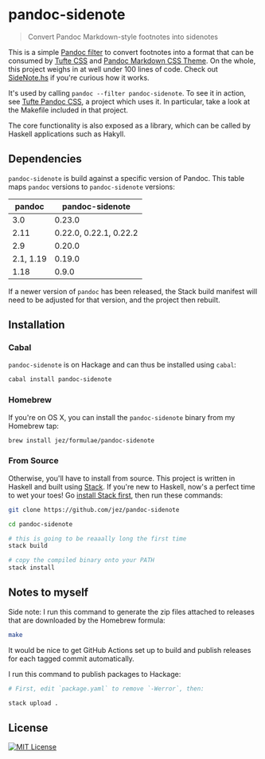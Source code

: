 # pandoc-sidenote

> Convert Pandoc Markdown-style footnotes into sidenotes

This is a simple [Pandoc filter] to convert footnotes into a format that can be
consumed by [Tufte CSS] and [Pandoc Markdown CSS Theme]. On the whole, this
project weighs in at well under 100 lines of code. Check out
[SideNote.hs](src/Text/Pandoc/SideNote.hs) if you're curious how it works.

It's used by calling `pandoc --filter pandoc-sidenote`. To see it in action, see
[Tufte Pandoc CSS], a project which uses it. In particular, take a look at the
Makefile included in that project.

The core functionality is also exposed as a library, which can be called by Haskell
applications such as Hakyll.

## Dependencies

`pandoc-sidenote` is build against a specific version of Pandoc. This table maps
`pandoc` versions to `pandoc-sidenote` versions:

| pandoc    | pandoc-sidenote         |
| ------    | ---------------         |
| 3.0      | 0.23.0  |
| 2.11      | 0.22.0, 0.22.1, 0.22.2  |
| 2.9       | 0.20.0                  |
| 2.1, 1.19 | 0.19.0                  |
| 1.18      | 0.9.0                   |

If a newer version of `pandoc` has been released, the Stack build manifest
will need to be adjusted for that version, and the project then rebuilt.

## Installation

### Cabal

`pandoc-sidenote` is on Hackage and can thus be installed using `cabal`:

```bash
cabal install pandoc-sidenote
```

### Homebrew

If you're on OS X, you can install the `pandoc-sidenote` binary from my Homebrew
tap:

```bash
brew install jez/formulae/pandoc-sidenote
```

### From Source

Otherwise, you'll have to install from source. This project is written in
Haskell and built using [Stack]. If you're new to Haskell, now's a perfect time
to wet your toes! Go [install Stack first], then run these commands:

```bash
git clone https://github.com/jez/pandoc-sidenote

cd pandoc-sidenote

# this is going to be reaaally long the first time
stack build

# copy the compiled binary onto your PATH
stack install
```

## Notes to myself

Side note: I run this command to generate the zip files attached to releases
that are downloaded by the Homebrew formula:

```bash
make
```

It would be nice to get GitHub Actions set up to build and publish releases
for each tagged commit automatically.

I run this command to publish packages to Hackage:

```bash
# First, edit `package.yaml` to remove `-Werror`, then:

stack upload .
```


## License

[![MIT License](https://img.shields.io/badge/license-MIT-blue.svg)](https://jez.io/MIT-LICENSE.txt)

[Tufte CSS]: https://edwardtufte.github.io/tufte-css/
[Stack]: https://docs.haskellstack.org/en/stable/README/
[install Stack first]: https://docs.haskellstack.org/en/stable/README/
[Pandoc filter]: http://pandoc.org/scripting.html#json-filters
[Tufte Pandoc CSS]: https://github.com/jez/tufte-pandoc-css
[Pandoc Markdown CSS Theme]: https://github.com/jez/pandoc-markdown-css-theme
